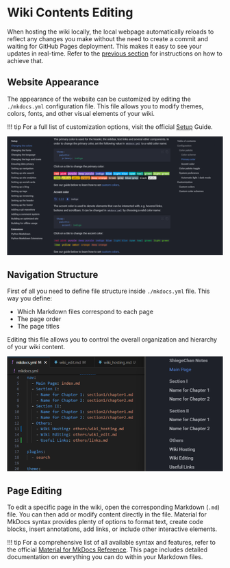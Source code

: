 # Wiki Contents Editing
When hosting the wiki locally, the local webpage automatically reloads to reflect any changes you make without the need to create a commit and waiting for GitHub Pages deployment. This makes it easy to see your updates in real-time. Refer to the [previous section](wiki_hosting.md) for instructions on how to achieve that.

## Website Appearance
The appearance of the website can be customized by editing the `./mkdocs.yml` configuration file. This file allows you to modify themes, colors, fonts, and other visual elements of your wiki. 

!!! tip
    For a full list of customization options, visit the official [Setup](https://squidfunk.github.io/mkdocs-material/setup/) Guide.

![appearance](../assets/images/wiki_editing1.png)

## Navigation Structure
First of all you need to define file structure inside `./mkdocs.yml` file. This way you define:

* Which Markdown files correspond to each page
* The page order
* The page titles

Editing this file allows you to control the overall organization and hierarchy of your wiki content.

![structure](../assets/images/wiki_editing2.png)

## Page Editing
To edit a specific page in the wiki, open the corresponding Markdown (`.md`) file. You can then add or modify content directly in the file. Material for MkDocs syntax provides plenty of options to format text, create code blocks, insert annotations, add links, or include other interactive elements.

!!! tip
    For a comprehensive list of all available syntax and features, refer to the official [Material for MkDocs Reference](https://squidfunk.github.io/mkdocs-material/reference/). This page includes detailed documentation on everything you can do within your Markdown files.

